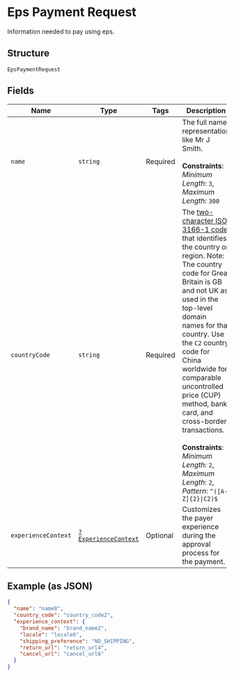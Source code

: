 
# Eps Payment Request

Information needed to pay using eps.

## Structure

`EpsPaymentRequest`

## Fields

| Name | Type | Tags | Description | Getter | Setter |
|  --- | --- | --- | --- | --- | --- |
| `name` | `string` | Required | The full name representation like Mr J Smith.<br><br>**Constraints**: *Minimum Length*: `3`, *Maximum Length*: `300` | getName(): string | setName(string name): void |
| `countryCode` | `string` | Required | The [two-character ISO 3166-1 code](/api/rest/reference/country-codes/) that identifies the country or region. Note: The country code for Great Britain is GB and not UK as used in the top-level domain names for that country. Use the `C2` country code for China worldwide for comparable uncontrolled price (CUP) method, bank card, and cross-border transactions.<br><br>**Constraints**: *Minimum Length*: `2`, *Maximum Length*: `2`, *Pattern*: `^([A-Z]{2}\|C2)$` | getCountryCode(): string | setCountryCode(string countryCode): void |
| `experienceContext` | [`?ExperienceContext`](../../doc/models/experience-context.md) | Optional | Customizes the payer experience during the approval process for the payment. | getExperienceContext(): ?ExperienceContext | setExperienceContext(?ExperienceContext experienceContext): void |

## Example (as JSON)

```json
{
  "name": "name8",
  "country_code": "country_code2",
  "experience_context": {
    "brand_name": "brand_name2",
    "locale": "locale6",
    "shipping_preference": "NO_SHIPPING",
    "return_url": "return_url4",
    "cancel_url": "cancel_url6"
  }
}
```

